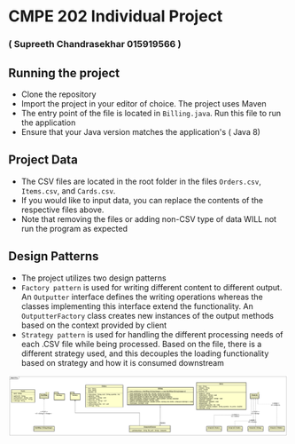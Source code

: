 # CMPE 202 Individual Project
### ( Supreeth Chandrasekhar 015919566 )

## Running the project
* Clone the repository
* Import the project in your editor of choice. The project uses Maven
* The entry point of the file is located in `Billing.java`. Run this file to run the application
* Ensure that your Java version matches the application's ( Java 8)

## Project Data
* The CSV files are located in the root folder in the files `Orders.csv`, `Items.csv`, and `Cards.csv`.
* If you would like to input data, you can replace the contents of the respective files above. 
* Note that removing the files or adding non-CSV type of data WILL not run the program as expected

## Design Patterns
* The project utilizes two design patterns
* `Factory pattern` is used for writing different content to different output. An `Outputter` interface defines the writing operations whereas the classes implementing this interface extend the functionality. An `OutputterFactory` class creates new instances of the output methods based on the context provided by client
* `Strategy pattern` is used for handling the different processing needs of each .CSV file while being processed. Based on the file, there is a different strategy used, and this decouples the loading functionality based on strategy and how it is consumed downstream

<p float="left">
  <img src="uml.png"/>
</p>